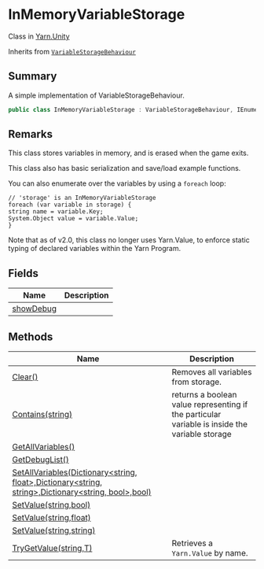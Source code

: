 # InMemoryVariableStorage

Class in [Yarn.Unity](../)

Inherits from [`VariableStorageBehaviour`](../yarn.unity.variablestoragebehaviour/)

## Summary

A simple implementation of VariableStorageBehaviour.

```csharp
public class InMemoryVariableStorage : VariableStorageBehaviour, IEnumerable<KeyValuePair<string, object>>
```

## Remarks

This class stores variables in memory, and is erased when the game exits.

This class also has basic serialization and save/load example functions.

You can also enumerate over the variables by using a `foreach` loop:

```
// 'storage' is an InMemoryVariableStorage
foreach (var variable in storage) {
string name = variable.Key;
System.Object value = variable.Value;
}
```

Note that as of v2.0, this class no longer uses Yarn.Value, to enforce static typing of declared variables within the Yarn Program.

## Fields

| Name                                                         | Description |
| ------------------------------------------------------------ | ----------- |
| [showDebug](yarn.unity.inmemoryvariablestorage.showdebug.md) |             |

## Methods

| Name                                                                                                                                                            | Description                                                                                    |
| --------------------------------------------------------------------------------------------------------------------------------------------------------------- | ---------------------------------------------------------------------------------------------- |
| [Clear()](yarn.unity.inmemoryvariablestorage.clear.md)                                                                                                          | Removes all variables from storage.                                                            |
| [Contains(string)](yarn.unity.inmemoryvariablestorage.contains.md)                                                                                              | returns a boolean value representing if the particular variable is inside the variable storage |
| [GetAllVariables()](yarn.unity.inmemoryvariablestorage.getallvariables.md)                                                                                      |                                                                                                |
| [GetDebugList()](yarn.unity.inmemoryvariablestorage.getdebuglist.md)                                                                                            |                                                                                                |
| [SetAllVariables(Dictionary\<string, float>,Dictionary\<string, string>,Dictionary\<string, bool>,bool)](yarn.unity.inmemoryvariablestorage.setallvariables.md) |                                                                                                |
| [SetValue(string,bool)](yarn.unity.inmemoryvariablestorage.setvalue-3.md)                                                                                       |                                                                                                |
| [SetValue(string,float)](yarn.unity.inmemoryvariablestorage.setvalue-2.md)                                                                                      |                                                                                                |
| [SetValue(string,string)](yarn.unity.inmemoryvariablestorage.setvalue-1.md)                                                                                     |                                                                                                |
| [TryGetValue(string,T)](yarn.unity.inmemoryvariablestorage.trygetvalue.md)                                                                                      | Retrieves a `Yarn.Value` by name.                                                              |
